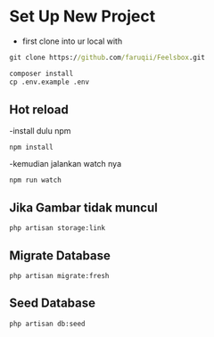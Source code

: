 # Set Up New Project

- first clone into ur local with
```cmd
git clone https://github.com/faruqii/Feelsbox.git
```

```cmd
composer install
cp .env.example .env
```

## Hot reload
-install dulu npm
```
npm install
```
-kemudian jalankan watch nya
```
npm run watch
```

## Jika Gambar tidak muncul
```
php artisan storage:link
```

## Migrate Database
```
php artisan migrate:fresh
```

## Seed Database
```
php artisan db:seed
```
